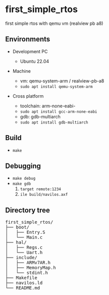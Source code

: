 # first_simple_rtos
first simple rtos with qemu vm (realview pb a8)

## Environments
- Development PC
  + Ubuntu 22.04

- Machine
  + vm: qemu-system-arm / realview-pb-a8
  + `sudo apt install qemu-system-arm`

- Cross platform
  + toolchain: arm-none-eabi-
  + `sudo apt install gcc-arm-none-eabi`
  + gdb: gdb-multiarch
  + `sudo apt install gdb-multiarch`

## Build
- `make`

## Debugging
- `make debug`
- `make gdb`
  1. `target remote:1234`
  2. `ile build/navilos.axf`
  
## Directory tree
<pre>
first_simple_rtos/  
├── boot/  
│   ├── Entry.S  
│   └── Main.c
├── hal/
│   ├── Regs.c  
│   └── Uart.h
├── include/  
│   ├── ARMv7AR.h  
│   ├── MemoryMap.h  
│   └── stdint.h  
├── Makefile  
├── navilos.ld  
└── README.md  
</pre>
